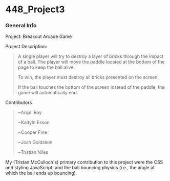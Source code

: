 # 448_Project3

### General Info

Project: Breakout Arcade Game

Project Description: 

  >A single player will try to destroy a layer of bricks through the impact of a ball. The player will move the paddle located at the bottom of the page to keep the ball alive. 
  >
  >To win, the player must destroy all bricks presented on the screen.
  >
  >If the ball touches the bottom of the screen instead of the paddle, the game will automatically end. 

Contributors
  > ~Anjali Roy
  > 
  > ~Kaityln Esson
  > 
  > ~Cooper Fine
  > 
  > ~Josh Goldstein
  > 
  > ~Tristian Niles

My (Tristan McCulloch's) primary contribution to this project were the CSS and styling JavaScript, and the ball bouncing physics (i.e., the angle at which the ball ends up bouncing).
